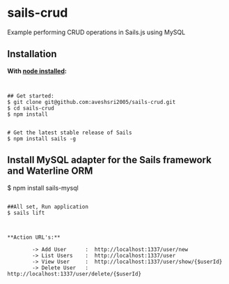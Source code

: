 # sails-crud
Example performing CRUD operations in Sails.js using MySQL


## Installation &nbsp;
**With [node installed](http://nodejs.org/en/download):**
```


## Get started:
$ git clone git@github.com:aveshsri2005/sails-crud.git
$ cd sails-crud
$ npm install


# Get the latest stable release of Sails
$ npm install sails -g
```

## Install MySQL adapter for the Sails framework and Waterline ORM
$ npm install sails-mysql
```

##All set, Run application
$ sails lift



**Action URL's:**

        -> Add User      :  http://localhost:1337/user/new
        -> List Users    :  http://localhost:1337/user
        -> View User     :  http://localhost:1337/user/show/{$userId}
        -> Delete User   :  http://localhost:1337/user/delete/{$userId}














